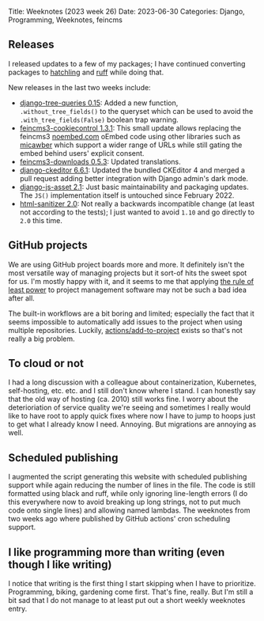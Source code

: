 Title: Weeknotes (2023 week 26)
Date: 2023-06-30
Categories: Django, Programming, Weeknotes, feincms

## Releases

I released updates to a few of my packages; I have continued converting packages to [hatchling](https://hatch.pypa.io) and [ruff](https://github.com/astral-sh/ruff) while doing that.

New releases in the last two weeks include:

- [django-tree-queries 0.15](https://pypi.org/project/django-tree-queries/): Added a new function, `.without_tree_fields()` to the queryset which can be used to avoid the `.with_tree_fields(False)` boolean trap warning.
- [feincms3-cookiecontrol 1.3.1](https://pypi.org/project/feincms3-cookiecontrol/): This small update allows replacing the feincms3 [noembed.com](https://noembed.com) oEmbed code using other libraries such as [micawber](https://github.com/coleifer/micawber/) which support a wider range of URLs while still gating the embed behind users' explicit consent.
- [feincms3-downloads 0.5.3](https://pypi.org/project/feincms3-downloads/): Updated translations.
- [django-ckeditor 6.6.1](https://pypi.org/project/django-ckeditor/): Updated the bundled CKEditor 4 and merged a pull request adding better integration with Django admin's dark mode.
- [django-js-asset 2.1](https://pypi.org/project/django-js-asset/): Just basic maintainability and packaging updates. The `JS()` implementation itself is untouched since February 2022.
- [html-sanitizer 2.0](https://pypi.org/project/html-sanitizer/): Not really a backwards incompatible change (at least not according to the tests); I just wanted to avoid `1.10` and go directly to `2.0` this time.

## GitHub projects

We are using GitHub project boards more and more. It definitely isn't the most versatile way of managing projects but it sort-of hits the sweet spot for us. I'm mostly happy with it, and it seems to me that applying [the rule of least power](https://en.wikipedia.org/wiki/Rule_of_least_power) to project management software may not be such a bad idea after all.

The built-in workflows are a bit boring and limited; especially the fact that it seems impossible to automatically add issues to the project when using multiple repositories. Luckily, [actions/add-to-project](https://github.com/actions/add-to-project) exists so that's not really a big problem.

## To cloud or not

I had a long discussion with a colleague about containerization, Kubernetes, self-hosting, etc. etc. and I still don't know where I stand. I can honestly say that the old way of hosting (ca. 2010) still works fine. I worry about the deterioriation of service quality we're seeing and sometimes I really would like to have root to apply quick fixes where now I have to jump to hoops just to get what I already know I need. Annoying. But migrations are annoying as well.

## Scheduled publishing

I augmented the script generating this website with scheduled publishing support while again reducing the number of lines in the file. The code is still formatted using black and ruff, while only ignoring line-length errors (I do this everywhere now to avoid breaking up long strings, not to put much code onto single lines) and allowing named lambdas. The weeknotes from two weeks ago where published by GitHub actions' cron scheduling support.

## I like programming more than writing (even though I like writing)

I notice that writing is the first thing I start skipping when I have to
prioritize. Programming, biking, gardening come first. That's fine, really. But
I'm still a bit sad that I do not manage to at least put out a short weekly
weeknotes entry.
